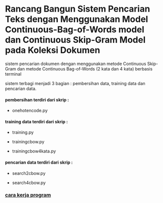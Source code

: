 # Rancang Bangun Sistem Pencarian Teks dengan Menggunakan Model Continuous-Bag-of-Words model dan Continuous Skip-Gram Model pada Koleksi Dokumen
sistem pencarian dokumen dengan menggunakan metode Continuous Skip-Gram dan metode Continuous Bag-of-Words (2 kata dan 4 kata) berbasis terminal

sistem terbagi menjadi 3 bagian : pembersihan data, training data dan pencarian data.

#### pembersihan terdiri dari skrip :

-  onehotencode.py

#### training data terdiri dari skrip :

-  training.py
  
-  trainingcbow.py
  
-  trainingcbow4kata.py
  
#### pencarian data terdiri dari skrip :

-  search2cbow.py
  
-  search4cbow.py

### [cara kerja program](https://github.com/zalghornain/skripsi/blob/master/docs/readme.md)
